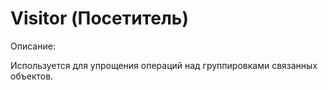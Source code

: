 # Visitor (Посетитель)

Описание:

Используется для упрощения операций над группировками связанных объектов.
